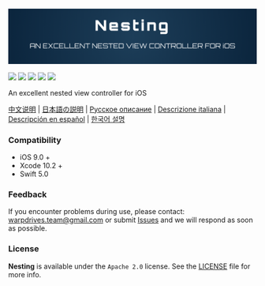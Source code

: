 ![](https://github.com/shevakuilin/MyGithubPicture/raw/master/Pictures/Nesting-banner.png)

![](https://img.shields.io/badge/Platform-iOS-green.svg)
![](https://img.shields.io/badge/Language-Swift5.0-purple.svg)
![](https://img.shields.io/badge/Version-0.1.0-yellow.svg)
![](https://img.shields.io/badge/CocoaPods-1.6.1-pink.svg)
![](https://img.shields.io/badge/License-Apache2.0-blue.svg)


An excellent nested view controller for iOS

[中文说明] | [日本語の説明] | [Русское описание] | [Descrizione italiana] | [Descripción en español] | [한국어 설명]


### Compatibility

- iOS 9.0 +
- Xcode 10.2 +
- Swift 5.0

### Feedback

If you encounter problems during use, please contact: warpdrives.team@gmail.com 
or submit [Issues] and we will respond as soon as possible.

### License

**Nesting** is available under the  `Apache 2.0` license. See the [LICENSE] file for more info.



[中文说明]:               https://github.com/warpdrives/Nesting/wiki/%E4%B8%AD%E6%96%87%E8%AF%B4%E6%98%8E
[日本語の説明]:             https://github.com/warpdrives/Nesting/wiki/%E6%97%A5%E6%9C%AC%E8%AA%9E%E3%81%AE%E8%AA%AC%E6%98%8E
[Русское описание]:       https://github.com/warpdrives/Nesting/wiki/%D0%A0%D1%83%D1%81%D1%81%D0%BA%D0%BE%D0%B5-%D0%BE%D0%BF%D0%B8%D1%81%D0%B0%D0%BD%D0%B8%D0%B5
[Descrizione italiana]:   https://github.com/warpdrives/Nesting/wiki/Descrizione-italiana
[Descripción en español]: https://github.com/warpdrives/Nesting/wiki/Descripci%C3%B3n-en-espa%C3%B1ol
[한국어 설명]:               https://github.com/warpdrives/Nesting/wiki/%ED%95%9C%EA%B5%AD%EC%96%B4-%EC%84%A4%EB%AA%85
[Issues]:                 https://github.com/warpdrives/Nesting/issues/new
[LICENSE]:                https://github.com/warpdrives/Nesting/blob/master/LICENSE
